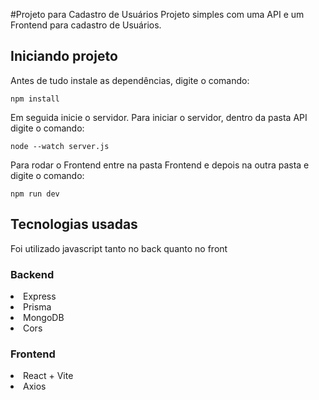 #Projeto para Cadastro de Usuários
Projeto simples com uma API e um Frontend para cadastro de Usuários.

## Iniciando projeto
Antes de tudo instale as dependências, digite o comando: 
```
npm install
```
Em seguida inicie o servidor. Para iniciar o servidor, dentro da pasta API digite o comando: 
```
node --watch server.js
``` 

Para rodar o Frontend entre na pasta Frontend e depois na outra pasta e digite o comando:
```
npm run dev
```

## Tecnologias usadas
Foi utilizado javascript tanto no back quanto no front

### Backend
<li>Express</li>
<li>Prisma</li>
<li>MongoDB</li>
<li>Cors</li>

### Frontend
<li>React + Vite</li>
<li>Axios</li>
